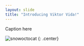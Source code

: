 ```yaml
---
layout: slide
title: "Introducing Viktor Vida!"
---
```


Caption here

![snowoctocat](https://octodex.github.com/images/snowoctocat.png)
{: .center}
